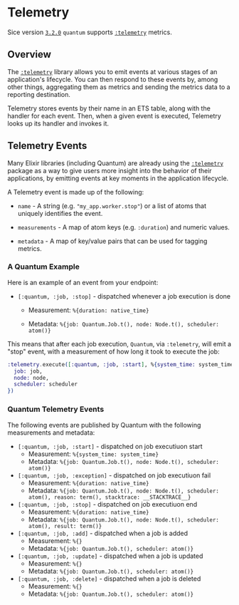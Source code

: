 # Telemetry

Sice version [`3.2.0`](https://github.com/quantum-elixir/quantum-core/releases/tag/v3.2.0) `quantum` supports [`:telemetry`](https://hexdocs.pm/telemetry) metrics.

<!--
  large parts of this docs are copied from https://raw.githubusercontent.com/phoenixframework/phoenix/master/guides/telemetry.md
  thanks phoenix :heart:
-->

## Overview

The [`:telemetry`](https://hexdocs.pm/telemetry) library allows you to emit events at various stages of an application's lifecycle. You can then respond to these events by, among other things, aggregating them as metrics and sending the metrics data to a reporting destination.

Telemetry stores events by their name in an ETS table, along with the handler for each event. Then, when a given event is executed, Telemetry looks up its handler and invokes it.

## Telemetry Events

Many Elixir libraries (including Quantum) are already using
the [`:telemetry`](http://hexdocs.pm/telemetry) package as a
way to give users more insight into the behavior of their
applications, by emitting events at key moments in the
application lifecycle.

A Telemetry event is made up of the following:

  * `name` - A string (e.g. `"my_app.worker.stop"`) or a
    list of atoms that uniquely identifies the event.

  * `measurements` - A map of atom keys (e.g. `:duration`)
    and numeric values.

  * `metadata` - A map of key/value pairs that can be used
    for tagging metrics.

### A Quantum Example

Here is an example of an event from your endpoint:

* `[:quantum, :job, :stop]` - dispatched whenever a job
  execution is done

  * Measurement: `%{duration: native_time}`

  * Metadata: `%{job: Quantum.Job.t(), node: Node.t(), scheduler: atom()}`

This means that after each job execution, `Quantum`, via `:telemetry`,
will emit a "stop" event, with a measurement of how long it
took to execute the job:

```elixir
:telemetry.execute([:quantum, :job, :start], %{system_time: system_time}, %{
  job: job,
  node: node,
  scheduler: scheduler
})
```

### Quantum Telemetry Events

The following events are published by Quantum with the following measurements and metadata:

* `[:quantum, :job, :start]` - dispatched on job executiuon start
  * Measurement: `%{system_time: system_time}`
  * Metadata: `%{job: Quantum.Job.t(), node: Node.t(), scheduler: atom()}`
* `[:quantum, :job, :exception]` - dispatched on job executiuon fail
  * Measurement: `%{duration: native_time}`
  * Metadata: `%{job: Quantum.Job.t(), node: Node.t(), scheduler: atom(), reason: term(), stacktrace: __STACKTRACE__}`
* `[:quantum, :job, :stop]` - dispatched on job executiuon end
  * Measurement: `%{duration: native_time}`
  * Metadata: `%{job: Quantum.Job.t(), node: Node.t(), scheduler: atom(), result: term()}`
* `[:quantum, :job, :add]` - dispatched when a job is added
  * Measurement: `%{}`
  * Metadata: `%{job: Quantum.Job.t(), scheduler: atom()}`
* `[:quantum, :job, :update]` - dispatched when a job is updated
  * Measurement: `%{}`
  * Metadata: `%{job: Quantum.Job.t(), scheduler: atom()}`
* `[:quantum, :job, :delete]` - dispatched when a job is deleted
  * Measurement: `%{}`
  * Metadata: `%{job: Quantum.Job.t(), scheduler: atom()}`
